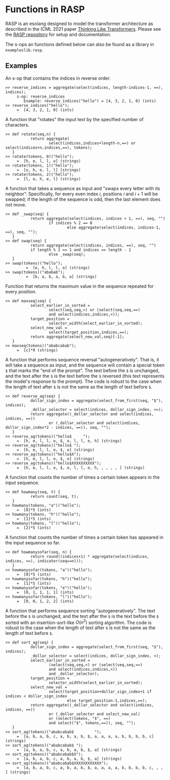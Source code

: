 # Functions in RASP

RASP is an esolang designed to model the transformer architecture as described in the ICML 2021
paper [Thinking Like Transformers](https://doi.org/10.48550/arXiv.2106.06981). Please see the [RASP
repository](https://github.com/tech-srl/RASP) for setup and documentation.

The s-ops an functions defined below can also be found as a library in `exampleslib.rasp`.

## Examples
An s-op that contains the indices in reverse order.
```
>> reverse_indices = aggregate(select(indices, length-indices-1, ==), indices);
     s-op: reverse_indices
 	    Example: reverse_indices("hello") = [4, 3, 2, 1, 0] (ints)
>> reverse_indices("hello");
	 =  [4, 3, 2, 1, 0] (ints)
```

A function that "rotates" the input text by the specified number of characters.
```
>> def rotate(seq,n) {
           return aggregate(
                   select(indices,indices+length-n,==) or select(indices+n,indices,==), tokens);
   }
>> rotate(tokens, 0)("hello");
	 =  [h, e, l, l, o] (strings)
>> rotate(tokens, 1)("hello");
	 =  [o, h, e, l, l] (strings)
>> rotate(tokens, 2)("hello");
	 =  [l, o, h, e, l] (strings)
```

A function that takes a sequence as input and "swaps every letter with its neighbor".
Specifically, for every even index $i$, positions $i$ and $i+1$ will be swapped;
if the length of the sequence is odd, then the last element does not move.

```
>> def _swap(seq) {
           return aggregate(select(indices, indices + 1, ==), seq, "")
                   if indices % 2 == 0
                           else aggregate(select(indices, indices-1, ==), seq, "");
   }
>> def swap(seq) {
           return aggregate(select(indices, indices, ==), seq, "")
           if length % 2 == 1 and indices == length - 1
                   else _swap(seq);
   }
>> swap(tokens)("hello");
         =  [e, h, l, l, o] (strings)
>> swap(tokens)("ababab");
         =  [b, a, b, a, b, a] (strings)
```

Function that returns the maximum value in the sequence repeated for every position.
```
>> def maxseq(seq) {
           select_earlier_in_sorted =
                   select(seq,seq,<) or (select(seq,seq,==)
                   and select(indices,indices,<));
           target_position =
                   selector_width(select_earlier_in_sorted);
           select_new_val =
                   select(target_position,indices,==);
           return aggregate(select_new_val,seq)[-1];
   }
>> maxseq(tokens)("ababcabab");
	 =  [c]*9 (strings)
```

A function that performs sequence reversal "autogeneratively".
That is, it will take a sequence as input, and the sequence will contain a special token `$` that marks the "end of the prompt".
The text before the `$` is unchanged, and the text after the `$` is the text before the `$` reversed (this text represents the model's response to the prompt).
The code is robust to the case when the length of text after `$` is not the same as the length of text before `$`.

```
>> def reverse_ag(seq) {
           dollar_sign_index = aggregate(select_from_first(seq, "$"), indices);
           _dollar_selector = select(indices, dollar_sign_index, <=);
           return aggregate((_dollar_selector and select(indices, indices, ==))
                   or (_dollar_selector and select(indices, dollar_sign_index*2 - indices, ==)), seq, "");
   }
>> reverse_ag(tokens)("hello$     ");
	 =  [h, e, l, l, o, $, o, l, l, e, h] (strings)
>> reverse_ag(tokens)("hello$ ");
	 =  [h, e, l, l, o, $, o] (strings)
>> reverse_ag(tokens)("hello$X");
	 =  [h, e, l, l, o, $, o] (strings)
>> reverse_ag(tokens)("hello$XXXXXXXXXX");
	 =  [h, e, l, l, o, $, o, l, l, e, h, , , , , ] (strings)
```

A function that counts the number of times a certain token appears in the input sequence.
```
>> def howmany(seq, t) {
           return count(seq, t);
   }
>> howmany(tokens, "a")("hello");
	 =  [0]*5 (ints)
>> howmany(tokens, "h")("hello");
	 =  [1]*5 (ints)
>> howmany(tokens, "l")("hello");
	 =  [2]*5 (ints)
```

A function that counts the number of times a certain token has appeared in the input sequence so far.
```
>> def howmanysofar(seq, n) {
           return round((indices+1) * aggregate(select(indices, indices, <=), indicator(seq==n)));
   }
>> howmanysofar(tokens, "a")("hello");
	 =  [0]*5 (ints)
>> howmanysofar(tokens, "h")("hello");
	 =  [1]*5 (ints)
>> howmanysofar(tokens, "e")("hello");
	 =  [0, 1, 1, 1, 1] (ints)
>> howmanysofar(tokens, "l")("hello");
	 =  [0, 0, 1, 2, 2] (ints)
```


A function that performs sequence sorting "autogeneratively".
The text before the `$` is unchanged, and the text after the `$` is the text before the `$` sorted with an insertion-sort-like $O(n^2)$ sorting algorithm.
The code is robust to the case when the length of text after `$` is not the same as the length of text before `$`.

```
>> def sort_ag(seq) {
           dollar_sign_index = aggregate(select_from_first(seq, "$"), indices);
           _dollar_selector = select(indices, dollar_sign_index, <);
           select_earlier_in_sorted =
                   (select(seq,seq,<) or (select(seq,seq,==)
                   and select(indices,indices,<))
                   and _dollar_selector);
           target_position =
                   selector_width(select_earlier_in_sorted);
           select_new_val =
                   select(target_position+dollar_sign_index+1 if indices < dollar_sign_index
                           else target_position-1,indices,==);
           return aggregate((_dollar_selector and select(indices, indices, ==))
                   or (_dollar_selector and select_new_val)
                   or (select(tokens, "$", ==)
                   and select("$", tokens,==)), seq, "");
   }
>> sort_ag(tokens)("ababcabab$         ");
	 =  [a, b, a, b, c, a, b, a, b, $, a, a, a, a, b, b, b, b, c] (strings)
>> sort_ag(tokens)("ababcabab$ ");
	 =  [a, b, a, b, c, a, b, a, b, $, a] (strings)
>> sort_ag(tokens)("ababcabab$X");
	 =  [a, b, a, b, c, a, b, a, b, $, a] (strings)
>> sort_ag(tokens)("ababcabab$XXXXXXXXXXXX");
	 =  [a, b, a, b, c, a, b, a, b, $, a, a, a, a, b, b, b, b, c, , , ] (strings)
```
